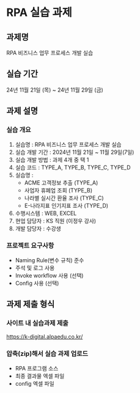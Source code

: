 # RPA 실습 과제 

## 과제명 
RPA 비즈니스 업무 프로세스 개발 실습 


## 실습 기간 
24년 11월 21일 (목) ~ 24년 11월 29일 (금) 


## 과제 설명 

### 실습 개요 
1. 실습명 : RPA 비즈니스 업무 프로세스 개발 실습 
2. 실습 개발 기간 : 2024년 11월 21일 ~ 11월 29일(7일) 
3. 실습 개발 방법 : 과제 4개 중 택 1 
4. 실습 코드 : TYPE_A, TYPE_B, TYPE_C, TYPE_D 
5. 실습명 : 
	- ACME 고객정보 추출 (TYPE_A) 
	- 사업자 휴폐업 조회 (TYPE_B) 
	- 나라별 실시간 환율 조사 (TYPE_C) 
	- E-나라지표 인기지표 조사 (TYPE_D) 
6. 수행시스템 : WEB, EXCEL 
7. 현업 담당자 : KS 직원 (이정우 강사) 
8. 개발 담당자 : 수강생 

### 프로젝트 요구사항 
- Naming Rule(변수 규칙) 준수 
- 주석 및 로그 사용 
- Invoke workflow 사용 (선택) 
- Config 사용 (선택) 


## 과제 제출 형식 

### 사이트 내 실습과제 제출  
https://k-digital.alpaedu.co.kr/  

### 압축(zip)해서 실습 과제 업로드  
- RPA 프로그램 소스 
- 최종 결과물 엑셀 파일 
- config 엑셀 파일 

